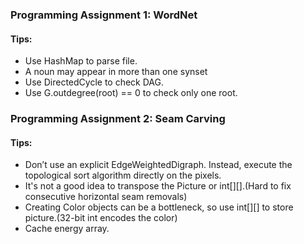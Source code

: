 ### Programming Assignment 1: WordNet
#### Tips:
- Use HashMap to parse file.
- A noun may appear in more than one synset
- Use DirectedCycle to check DAG.
- Use G.outdegree(root) == 0 to check only one root.

### Programming Assignment 2: Seam Carving
#### Tips:
- Don’t use an explicit EdgeWeightedDigraph. Instead, execute the topological sort algorithm directly on the pixels.
- It's not a good idea to transpose the Picture or int[][].(Hard to fix consecutive horizontal seam removals)
- Creating Color objects can be a bottleneck, so use int[][] to store picture.(32-bit int  encodes the color)
- Cache energy array.
